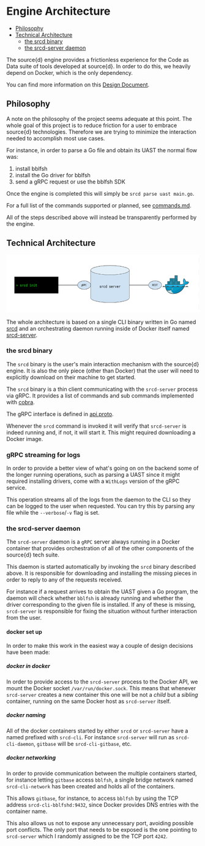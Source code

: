 #  Engine Architecture

- [Philosophy](#philosophy)
- [Technical Architecture](#technical-architecture)
    - [the srcd binary](#the-srcd-binary)
    - [the srcd-server daemon](#the-srcd-server-daemon)

The source{d} engine provides a frictionless experience
for the Code as Data suite of tools developed at source{d}.
In order to do this, we heavily depend on Docker, which is
the only dependency.

You can find more information on this [Design Document](https://docs.google.com/document/d/1Fw-qE8mC3lZUP5hoH1Jo5bYcGV0Z018uAq7er3oAMLw/edit?pli=1#).

## Philosophy

A note on the philosophy of the project seems adequate at
this point. The whole goal of this project is to reduce
friction for a user to embrace source{d} technologies.
Therefore we are trying to minimize the interaction needed
to accomplish most use cases.

For instance, in order to parse a Go file and obtain its
UAST the normal flow was:

1. install bblfsh
2. install the Go driver for bblfsh
3. send a gRPC request or use the bblfsh SDK

Once the engine is completed this will simply be
`srcd parse uast main.go`.

For a full list of the commands supported or planned, see [commands.md](commands.md).

All of the steps described above will instead be transparently
performed by the engine.

## Technical Architecture

<img src="./architecture-diagram.png" height="150" />

The whole architecture is based on a single CLI binary
written in Go named [srcd](../cmd/srcd/main.go) and an orchestrating
daemon running inside of Docker itself named
[srcd-server](../cmd/srcd-server/main.go).

### the srcd binary

The `srcd` binary is the user's main interaction mechanism
with the source{d} engine. It is also the only piece (other
than Docker) that the user will need to explicitly download
on their machine to get started.

The `srcd` binary is a thin client communicating with the
`srcd-server` process via gRPC. It provides a list of commands
and sub commands implemented with [cobra](https://github.com/spf13/cobra).

The gRPC interface is defined in [api.proto](../api/api.proto).

Whenever the `srcd` command is invoked it will verify that
`srcd-server` is indeed running and, if not, it will start it.
This might required downloading a Docker image.

### gRPC streaming for logs

In order to provide a better view of what's going on on the backend
some of the longer running operations, such as parsing a UAST since
it might required installing drivers, come with a `WithLogs` version
of the gRPC service.

This operation streams all of the logs from the daemon to the CLI so
they can be logged to the user when requested. You can try this by
parsing any file while the `--verbose`/`-v` flag is set.

### the srcd-server daemon

The `srcd-server` daemon is a `gRPC` server always running in
a Docker container that provides orchestration of all of the
other components of the source{d} tech suite.

This daemon is started automatically by invoking the `srcd`
binary described above. It is responsible for downloading and
installing the missing pieces in order to reply to any of the
requests received.

For instance if a request arrives to obtain the UAST given a
Go program, the daemon will check whether `bblfsh` is already
running and whether the driver corresponding to the given file
is installed.
If any of these is missing, `srcd-server` is responsible for
fixing the situation without further interaction from the user.

#### docker set up

In order to make this work in the easiest way a couple of design
decisions have been made:

##### docker in docker

In order to provide access to the `srcd-server` process to the Docker
API, we mount the Docker socket `/var/run/docker.sock`. This means
that whenever `srcd-server` creates a new container this one will be
not a *child* but a *sibling* container, running on the same Docker
host as `srcd-server` itself.

##### docker naming

All of the docker containers started by either `srcd` or `srcd-server`
have a named prefixed with `srcd-cli`. For instance `srcd-server` will
run as `srcd-cli-daemon`, `gitbase` will be `srcd-cli-gitbase`, etc.

##### docker networking

In order to provide communication between the multiple containers started,
for instance letting `gitbase` access `bblfsh`, a single bridge network
named `srcd-cli-network` has been created and holds all of the containers.

This allows `gitbase`, for instance, to access `bblfsh` by using the TCP
address `srcd-cli-bblfshd:9432`, since Docker provides DNS entries with
the container name.

This also allows us not to expose any unnecessary port, avoiding possible
port conflicts. The only port that needs to be exposed is the one pointing
to `srcd-server` which I randomly assigned to be the TCP port `4242`.
